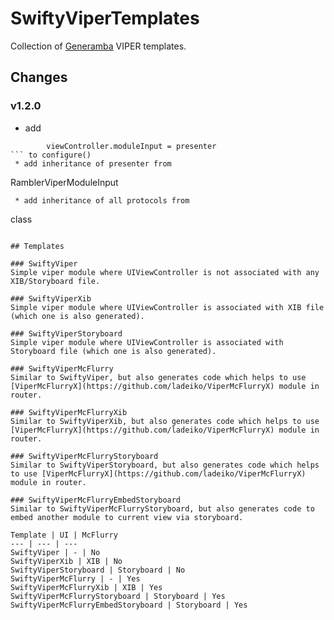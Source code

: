 # SwiftyViperTemplates

Collection of [Generamba](https://github.com/rambler-digital-solutions/Generamba) VIPER templates.

## Changes

### v1.2.0

 * add 
```
 		viewController.moduleInput = presenter
``` to configure()
 * add inheritance of presenter from 
```
   RamblerViperModuleInput 
``` and its implementation
 * add inheritance of all protocols from
```
   class
```

## Templates

### SwiftyViper
Simple viper module where UIViewController is not associated with any XIB/Storyboard file.

### SwiftyViperXib
Simple viper module where UIViewController is associated with XIB file (which one is also generated).

### SwiftyViperStoryboard
Simple viper module where UIViewController is associated with Storyboard file (which one is also generated).

### SwiftyViperMcFlurry
Similar to SwiftyViper, but also generates code which helps to use [ViperMcFlurryX](https://github.com/ladeiko/ViperMcFlurryX) module in router.

### SwiftyViperMcFlurryXib
Similar to SwiftyViperXib, but also generates code which helps to use [ViperMcFlurryX](https://github.com/ladeiko/ViperMcFlurryX) module in router.

### SwiftyViperMcFlurryStoryboard
Similar to SwiftyViperStoryboard, but also generates code which helps to use [ViperMcFlurryX](https://github.com/ladeiko/ViperMcFlurryX) module in router.

### SwiftyViperMcFlurryEmbedStoryboard
Similar to SwiftyViperMcFlurryStoryboard, but also generates code to embed another module to current view via storyboard.

Template | UI | McFlurry
--- | --- | --- 
SwiftyViper | - | No
SwiftyViperXib | XIB | No
SwiftyViperStoryboard | Storyboard | No
SwiftyViperMcFlurry | - | Yes
SwiftyViperMcFlurryXib | XIB | Yes
SwiftyViperMcFlurryStoryboard | Storyboard | Yes
SwiftyViperMcFlurryEmbedStoryboard | Storyboard | Yes